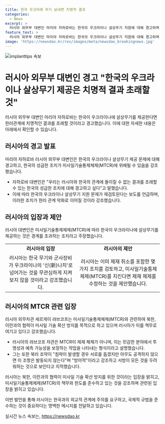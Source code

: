 ```yaml
---
title: 한국 우크라에 무기 보내면 치명적 결과
categories:
  - News
excerpt: >
  러시아 외무부 대변인 마리야 자하로바는 한국의 우크라이나 살상무기 지원에 대해 경고하며, 한국의 미국 의존을 멈추고 현재 상황을 현실적으로 평가할 것을 촉구했다. 러시아는 MTCR 참여국으로서 의무를 준수하고, 북러 조약이 방어적인 의도라고 강조했다. 이에 따라 러시아는 미사일 기술 확산 방지를 위한 협력을 강화하며, 이란과의 새로운 조약 체결을 준비 중이라고 전했다.
feature_text: >
  러시아 외무부 대변인 마리야 자하로바는 한국의 우크라이나 살상무기 지원에 대해 경고하며, 한국의 미국 의존을 멈추고 현재 상황을 현실적으로 평가할 것을 촉구했다. 러시아는 MTCR 참여국으로서 의무를 준수하고, 북러 조약이 방어적인 의도라고 강조했다. 이에 따라 러시아는 미사일 기술 확산 방지를 위한 협력을 강화하며, 이란과의 새로운 조약 체결을 준비 중이라고 전했다.
image: 'https://newsdao.kr/res/images/meta/newsdao_breakingnews.jpg'
---
```


<p><img src="https://newsdao.kr/res/images/meta/newsdao_breakingnews.jpg" alt="implanttips 속보" /></p>

<h1 data-ke-size="size26">러시아 외무부 대변인 경고 "한국의 우크라이나 살상무기 제공은 치명적 결과 초래할 것"</h1>

<p data-ke-size="size16">러시아 외무부 대변인 마리야 자하로바는 한국이 우크라이나에 살상무기를 제공한다면 한러관계에 치명적인 결과를 초래할 것이라고 경고했습니다. 이에 대한 자세한 내용은 아래에서 확인할 수 있습니다.</p>

<h2 data-ke-size="size24">러시아의 경고 발표</h2>

<p data-ke-size="size16">마리야 자하로바 러시아 외무부 대변인은 한국의 우크라이나 살상무기 제공 문제에 대해 경고하고, 한국의 성급한 조치가 미사일기술통제체제(MTCR)에 위배될 수 있음을 강조했습니다.</p>

<ul>
  <li>자하로바 대변인은 "우리는 러시아와 한국의 관계에 돌이킬 수 없는 결과를 초래할 수 있는 한국의 성급한 조치에 대해 경고하고 싶다"고 말했습니다.</li>
  <li>이에 따라 한국의 우크라이나 살상무기 지원 문제가 재검토된다는 보도를 언급하며, 이러한 조치가 한러 관계 악화로 이어질 것이라 강조했습니다.</li>
</ul>

<h2 data-ke-size="size24">러시아의 입장과 제안</h2>

<p data-ke-size="size16">러시아 대변인은 미사일기술통제체제(MTCR)에 따라 한국이 우크라이나에 살상무기를 제공하는 것은 경계를 초과하는 조치라고 주장했습니다.</p>

<table>
  <tr>
    <td style="text-align: center; height: 17px;"><b>러시아의 입장</b></td>
    <td style="text-align: center; height: 17px;"><b>러시아의 제안</b></td>
  </tr>
  <tr>
    <td style="text-align: center; height: 17px;">러시아는 한국 무기와 군사장비가 우크라이나의 '신(新)나치'로 넘어가는 것을 무관심하게 지켜보지 않을 것이라고 강조했습니다.</td>
    <td style="text-align: center; height: 17px;">러시아는 이미 제재 취소를 포함한 몇 가지 조치를 검토하고, 미사일기술통제체제(MTCR)를 지킨다면 제재 체제를 수정하는 것을 제안했습니다.</td>
  </tr>
</table>

<h2 data-ke-size="size24">러시아의 MTCR 관련 입장</h2>

<p data-ke-size="size16">러시아 외무차관 세르게이 랴브코프는 미사일기술통제체제(MTCR)와 관련하여 북한, 이란과의 협력이 미사일 기술 확산 방지를 목적으로 하고 있으며 러시아가 이를 책무로 여기고 있다고 강조했습니다.</p>

<ul>
  <li>러시아의 랴브코프 차관은 MTCR이 제재 체제가 아니며, 이는 민감한 분야에서 투명성과 예측 가능성을 보장하는 작업을 나타내는 형식이라고 설명했습니다.</li>
  <li>그는 또한 북러 조약이 "침략이 발생할 경우 서로를 돕겠지만 아무도 공격하지 않으면 이 조항은 발동되지 않는다"며 "방어적"이라고 강조하고 서방이 모든 것을 두려워하는 것으로 보인다고 지적했습니다.</li>
</ul>

<p data-ke-size="size16">러시아는 북한, 이란과의 협력이 미사일 기술 확산 방지를 위한 것이라는 입장을 밝히고, 미사일기술통제체제(MTCR)의 책무와 한도를 준수하고 있는 것을 강조하며 관련된 입장을 밝히고 있습니다.</p>

<p data-ke-size="size16">이번 발언을 통해 러시아는 한국과의 외교적 관계에 주의를 요구하고, 국제적 규범을 준수하는 것이 중요하다는 명백한 메시지를 전달하고 있습니다.</p>
실시간 뉴스 속보는, <a href="https://newsdao.kr" rel="dofollow">https://newsdao.kr</a>


